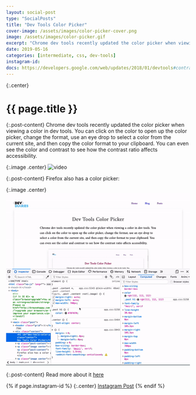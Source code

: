 ```yaml
---
layout: social-post
type: "SocialPosts"
title: "Dev Tools Color Picker"
cover-image: /assets/images/color-picker-cover.png
image: /assets/images/color-picker.gif
excerpt: "Chrome dev tools recently updated the color picker when viewing a color in dev tools."
date: 2019-05-16
categories: [intermediate, css, dev-tools]
instagram-id: 
docs: https://developers.google.com/web/updates/2018/01/devtools#contrast
---
```

{:.center}
# {{ page.title }}

{:.post-content}
Chrome dev tools recently updated the color picker when viewing a color in dev tools. 
You can click on the color to open up the color picker, change the format, use an 
eye drop to select a color from the current site, and then copy the color format to your clipboard. 
You can even see the color and contrast to see how the contrast ratio affects
accessibility.

{:.image .center}
![video]({{page.image}})

{:.post-content}
Firefox also has a color picker:

{:.image .center}
![firefox video](/assets/images/firefox-color-picker.gif)

{:.post-content}
Read more about it <a href="{{page.docs}}" target="_blank">here</a>

{% if page.instagram-id %}
{:.center}
<a class="insta-link" href="https://www.instagram.com/p/{{page.instagram-id}}" target="_blank">Instagram Post</a>
{% endif %}
